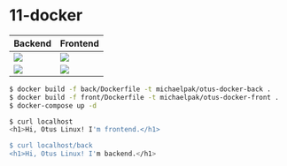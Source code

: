11-docker
===

|Backend|Frontend|
|---|---|
|[![](https://images.microbadger.com/badges/image/michaelpak/otus-docker-back.svg)](https://microbadger.com/images/michaelpak/otus-docker-back)|[![](https://images.microbadger.com/badges/image/michaelpak/otus-docker-front.svg)](https://microbadger.com/images/michaelpak/otus-docker-front)|
|[![](https://images.microbadger.com/badges/version/michaelpak/otus-docker-back.svg)](https://microbadger.com/images/michaelpak/otus-docker-back)|[![](https://images.microbadger.com/badges/version/michaelpak/otus-docker-front.svg)](https://microbadger.com/images/michaelpak/otus-docker-front)|

```bash
$ docker build -f back/Dockerfile -t michaelpak/otus-docker-back .
$ docker build -f front/Dockerfile -t michaelpak/otus-docker-front .
$ docker-compose up -d

$ curl localhost
<h1>Hi, Otus Linux! I'm frontend.</h1>

$ curl localhost/back
<h1>Hi, Otus Linux! I'm backend.</h1>
``` 



